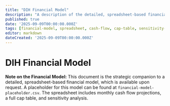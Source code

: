 ```yaml
---
title: "DIH Financial Model"
description: "A description of the detailed, spreadsheet-based financial model, which includes monthly cash flow projections, a full cap table, and sensitivity analysis."
published: true
date: '2025-09-09T00:00:00.000Z'
tags: [financial-model, spreadsheet, cash-flow, cap-table, sensitivity-analysis]
editor: markdown
dateCreated: '2025-09-09T00:00:00.000Z'
---
```


# DIH Financial Model

**Note on the Financial Model:** This document is the strategic companion to a detailed, spreadsheet-based financial model, which is available upon request. A placeholder for this model can be found at `financial-model-placeholder.csv`. The spreadsheet includes monthly cash flow projections, a full cap table, and sensitivity analysis.
